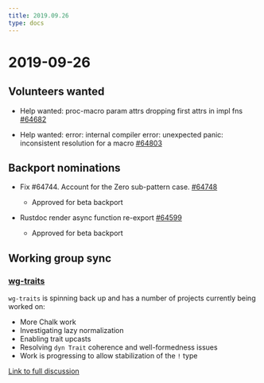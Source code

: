```yaml
---
title: 2019.09.26
type: docs
---
```


# 2019-09-26

## Volunteers wanted

- Help wanted: proc-macro param attrs dropping first attrs in impl fns [#64682](https://github.com/rust-lang/rust/issues/64682)

- Help wanted: error: internal compiler error: unexpected panic: inconsistent resolution for a macro [#64803](https://github.com/rust-lang/rust/issues/64803)

## Backport nominations

- Fix #64744. Account for the Zero sub-pattern case. [#64748](https://github.com/rust-lang/rust/pull/64744)
  - Approved for beta backport

- Rustdoc render async function re-export [#64599](https://github.com/rust-lang/rust/pull/64599)
  - Approved for beta backport

## Working group sync

### [wg-traits](https://rust-lang.github.io/compiler-team/working-groups/traits/)

`wg-traits` is spinning back up and has a number of projects currently being worked on:

  - More Chalk work
  - Investigating lazy normalization
  - Enabling trait upcasts
  - Resolving `dyn Trait` coherence and well-formedness issues
  - Work is progressing to allow stabilization of the `!` type

[Link to full discussion](https://rust-lang.zulipchat.com/#narrow/stream/131828-t-compiler/topic/weekly.20meeting.202019-09-26.20.2354818/near/176664817)

